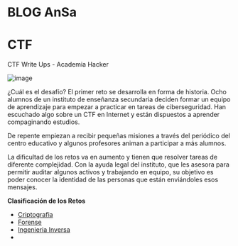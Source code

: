 #   BLOG AnSa





# CTF
CTF Write Ups - Academia Hacker

![image](https://user-images.githubusercontent.com/69391590/123647153-bfe56600-d81f-11eb-8b07-025f64f935ab.png)



¿Cuál es el desafío?
El primer reto se desarrolla en forma de historia. Ocho alumnos de un instituto de enseñanza secundaria deciden formar un equipo de aprendizaje para empezar a practicar en tareas de ciberseguridad. Han escuchado algo sobre un CTF en Internet y están dispuestos a aprender compaginando estudios.

De repente empiezan a recibir pequeñas misiones a través del periódico del centro educativo y algunos profesores animan a participar a más alumnos.

La dificultad de los retos va en aumento y tienen que resolver tareas de diferente complejidad. Con la ayuda legal del instituto, que les asesora para permitir auditar algunos activos y trabajando en equipo, su objetivo es poder conocer la identidad de las personas que están enviándoles esos mensajes.



**Clasificación de los Retos**

- [Criptografia](https://github.com/AnSa-1/CTF/tree/main/Criptografia)
- [Forense](https://github.com/AnSa-1/CTF/tree/main/Forense)
- [Ingenieria Inversa](https://github.com/AnSa-1/CTF/tree/main/Ingenieria_Inversa)
- 
